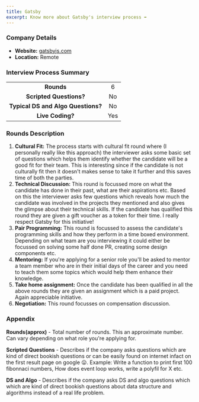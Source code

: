 ```yaml
---
title: Gatsby
excerpt: Know more about Gatsby's interview process ➡️
---
```

### Company Details
- **Website:** [gatsbyjs.com](https://www.gatsbyjs.com/)
- **Location:** Remote

### Interview Process Summary
|                                    |       |
| :--------------------------------: | :---: |
|             **Rounds**             |   6   |
|      **Scripted Questions?**       |  No   |
| **Typical DS and Algo Questions?** |  No   |
|          **Live Coding?**          |  Yes  |

### Rounds Description
1. **Cultural Fit:** The process starts with cultural fit round where (I personally really like this approach) the interviewer asks some basic set of questions which helps them identify whether the candidate will be a good fit for their team. This is interesting since if the candidate is not culturally fit then it doesn't makes sense to take it further and this saves time of both the parties.
2. **Technical Discussion:** This round is focussed more on what the candidate has done in their past, what are their aspirations etc. Based on this the interviewer asks few questions which reveals how much the candidate was involved in the projects they mentioned and also gives the glimpse about their technical skills. If the candidate has qualified this round they are given a gift voucher as a token for their time. I really respect Gatsby for this initiative!
3. **Pair Programming:** This round is focussed to assess the candidate's programming skills and how they perform in a time boxed environment. Depending on what team are you interviewing it could either be focussed on solving some half done PR, creating some design components etc.
4. **Mentoring:** If you're applying for a senior role you'll be asked to mentor a team member who are in their initial days of the career and you need to teach them some topics which would help them enhance their knowledge.
5. **Take home assignment:** Once the candidate has been qualified in all the above rounds they are given an assignment which is a paid project. Again appreciable initiative.
6. **Negotiation:** This round focusses on compensation discussion.

### Appendix
**Rounds(approx)** - Total number of rounds. This an approximate number. Can vary depending on what role you're applying for.

**Scripted Questions** - Describes if the company asks questions which are kind of direct bookish questions or can be easily found on internet infact on the first result page on google 😛. Example: Write a function to print first 100 fibonnaci numbers, How does event loop works, write a polyfil for X etc.

**DS and Algo** - Describes if the company asks DS and algo questions which which are kind of direct bookish questions about data structure and algorithms instead of a real life problem.